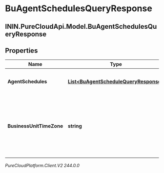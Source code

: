 # BuAgentSchedulesQueryResponse

## ININ.PureCloudApi.Model.BuAgentSchedulesQueryResponse

## Properties

|Name | Type | Description | Notes|
|------------ | ------------- | ------------- | -------------|
| **AgentSchedules** | [**List&lt;BuAgentScheduleQueryResponse&gt;**](BuAgentScheduleQueryResponse) | The requested agent schedules | [optional] |
| **BusinessUnitTimeZone** | **string** | The time zone configured for the business unit to which these schedules apply | [optional] |



_PureCloudPlatform.Client.V2 244.0.0_
